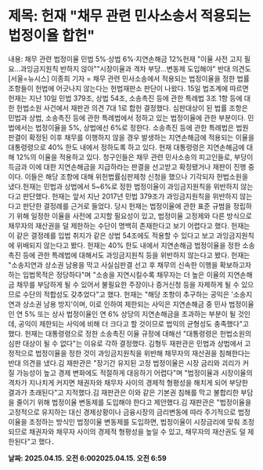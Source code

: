 # **제목: 헌재 "채무 관련 민사소송서 적용되는 법정이율 합헌"**

  내용: 채무 관련 법정이율 민법 5%·상법 6%·지연손해금 12%헌재 "이율 사전 고지 필요…과잉금지원칙 반하지 않아""시장이율과 격차 부당…변동제 도입해야" 반대 의견도[서울=뉴시스] 이종희 기자 = 채무 관련 민사소송에서 적용되는 법정이율을 정한 법률 조항들이 헌법에 어긋나지 않는다는 헌법재판소 판단이 나왔다. 15일 법조계에 따르면 헌재는 지난 10일 민법 379조, 상법 54조, 소송촉진 등에 관한 특례법 3조 1항 등에 대한 헌법소원 사건에서 재판관 의견 7대 1로 합헌 결정했다. 심판대상이 된 법률 조항은 민법과 상법, 소송촉진 등에 관한 특례법에서 정하고 있는 법정이율에 관한 부분이다. 민법에서는 법정이율을 5%, 상법에선 6%로 정한다. 소송촉진 등에 관한 특례법은 법원 판결이 확정된 이후 채무를 이행하지 않을 경우 발생하는 지연손해금에 적용되는 이율을 대통령령으로 40% 한도 내에서 정하도록 하고 있다. 현재 대통령령은 지연손해금에 대해 12%의 이율을 적용하고 있다. 청구인들은 채무 관련 민사소송의 피고인들로, 부당이득금과 이에 대한 지연손해금을 지급하라는 판결을 선고받고 확정됐거나 재판이 진행 중이다. 이들은 해당 조항에 대해 위헌법률심판제청 신청을 했으나 기각되자 헌법소원을 냈다.헌재는 민법과 상법에서 5~6%로 정한 법정이율이 과잉금지원칙을 위반하지 않는다고 판단했다. 헌재는 앞서 지난 2017년 민법 379조가 과잉금지원칙을 위반하지 않는다고 판단한 결정례를 근거로 들었다. 당시 헌재는 법정이율에 관한 표준 규범을 정립하기 위해 일정한 이율을 사전에 고지할 필요성이 있고, 법정이율 고정제와 다른 방식으로 채무자의 재산권을 덜 제한하는 수단이 명백히 존재한다고 보기 어렵다고 했다. 헌재는 이 같은 결정례를 입법 취지가 같은 상법 54조에도 적용할 수 있다고 보고 과잉금지원칙에 위배되지 않는다고 봤다. 헌재는 40% 한도 내에서 지연손해금 법정이율을 정한 소송촉진 등에 관한 특례법에 대해서도 과잉금지원칙 등을 위반하지 않는다고 봤다. 헌재는 "소송지연과 상소권 남용을 막고 사실심판결 선고 후 채무의 신속한 이행을 확보하고자 하는 입법목적은 정당하다"며 "소송을 지연시킬수록 채무자는 더 높은 이율의 지연손해금 채무를 부담하게 될 수 있어서 불필요한 주장이나 증거신청 등을 자제하게 될 수 있으므로 수단의 적합성도 갖추었다"고 했다. 헌재는 "해당 조항이 추구하는 공익은 '소송지연과 상소권 남용 방지'이며, 이로 인하여 제한되는 사익은 지연손해금 중 민사 법정이율인 연 5% 또는 상사 법정이율인 연 6% 상당의 지연손해금을 초과하는 부분이 될 것인데, 공익이 제한되는 사익에 비해 더 크다고 할 것이므로 법익의 균형성도 충족했다"고 했다. 헌재는 대통령령으로 정한 소송촉진 이율 규정에 대해선 "대통령령은 헌법소원의 심판 대상이 될 수 없다"는 이유로 각하 결정했다. 김형두 재판관은 민법과 상법에서 고정적으로 법정이율을 정한 것이 과잉금지원칙을 위반해 채무자의 재산권을 침해한다는 반대 의견을 냈다.김 재판관은 "장기간 유지된 고정 법정이율은 시장 금리와 괴리가 커질 가능성이 높고 경제 변화에도 적절하게 대응하기 어렵다"며 "법정이율과 시장이율의 격차가 지나치게 커지면 채권자와 채무자 사이의 경제적 형평성을 해치게 되어 부당한 결과가 초래된다"고 지적했다.김 재판관은 이와 같은 기본권 침해를 막고 불합리한 부담을 줄이기 위해 법정이율 변동제를 도입해야 한다고 제안했다.김 재판관은 "법정이율을 고정적으로 유지하는 대신 경제상황이나 금융시장의 금리변동에 따라 주기적으로 법정이율을 조정하는 방식인 법정이율 변동제를 도입하면, 법정이율이 시장금리에 맞춰 조정되므로 채권자와 채무자 사이의 경제적 형평성을 높일 수 있고, 채무자의 재산권도 덜 제한된다"고 했다．

  **날짜: 2025.04.15. 오전 6:002025.04.15. 오전 6:59**